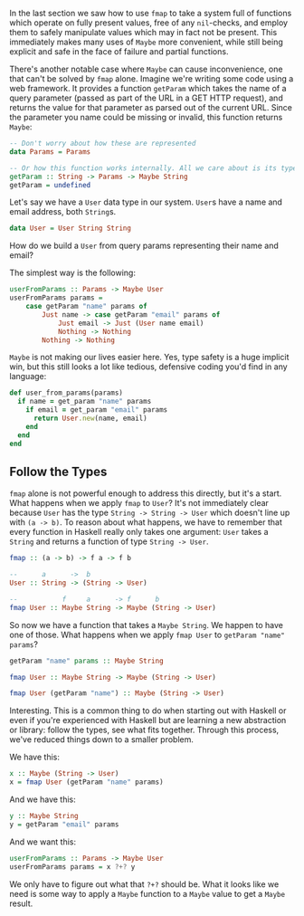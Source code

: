 In the last section we saw how to use `fmap` to take a system full of functions
which operate on fully present values, free of any `nil`-checks, and employ them
to safely manipulate values which may in fact not be present. This immediately
makes many uses of `Maybe` more convenient, while still being explicit and safe
in the face of failure and partial functions.

There's another notable case where `Maybe` can cause inconvenience, one that
can't be solved by `fmap` alone. Imagine we're writing some code using a web
framework. It provides a function `getParam` which takes the name of a query
parameter (passed as part of the URL in a GET HTTP request), and returns the
value for that parameter as parsed out of the current URL. Since the parameter
you name could be missing or invalid, this function returns `Maybe`:

```haskell
-- Don't worry about how these are represented
data Params = Params

-- Or how this function works internally. All we care about is its type.
getParam :: String -> Params -> Maybe String
getParam = undefined
```

Let's say we have a `User` data type in our system. `User`s have a name and
email address, both `String`s.

```haskell
data User = User String String
```

How do we build a `User` from query params representing their name and email?

The simplest way is the following:

```haskell
userFromParams :: Params -> Maybe User
userFromParams params =
    case getParam "name" params of
        Just name -> case getParam "email" params of
            Just email -> Just (User name email)
            Nothing -> Nothing
        Nothing -> Nothing
```

`Maybe` is not making our lives easier here. Yes, type safety is a huge implicit
win, but this still looks a lot like tedious, defensive coding you'd find in any
language:

```ruby
def user_from_params(params)
  if name = get_param "name" params
    if email = get_param "email" params
      return User.new(name, email)
    end
  end
end
```

## Follow the Types

`fmap` alone is not powerful enough to address this directly, but it's a start.
What happens when we apply `fmap` to `User`? It's not immediately clear because
`User` has the type `String -> String -> User` which doesn't line up with `(a ->
b)`. To reason about what happens, we have to remember that every function in
Haskell really only takes one argument: `User` takes a `String` and returns a
function of type `String -> User`.

```haskell
fmap :: (a -> b) -> f a -> f b

--      a      ->  b
User :: String -> (String -> User)

--           f     a      -> f      b
fmap User :: Maybe String -> Maybe (String -> User)
```

So now we have a function that takes a `Maybe String`. We happen to have one of
those. What happens when we apply `fmap User` to `getParam "name" params`?

```haskell
getParam "name" params :: Maybe String

fmap User :: Maybe String -> Maybe (String -> User)

fmap User (getParam "name") :: Maybe (String -> User)
```

Interesting. This is a common thing to do when starting out with Haskell or even
if you're experienced with Haskell but are learning a new abstraction or
library: follow the types, see what fits together. Through this process, we've
reduced things down to a smaller problem.

We have this:

```haskell
x :: Maybe (String -> User)
x = fmap User (getParam "name" params)
```

And we have this:

```haskell
y :: Maybe String
y = getParam "email" params
```

And we want this:

```haskell
userFromParams :: Params -> Maybe User
userFromParams params = x ?+? y
```

We only have to figure out what that `?+?` should be. What it looks like we need
is some way to apply a `Maybe` function to a `Maybe` value to get a `Maybe`
result.
